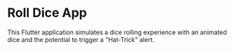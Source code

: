 # Roll Dice App

This Flutter application simulates a dice rolling experience with an animated dice and the potential to trigger a "Hat-Trick" alert.
